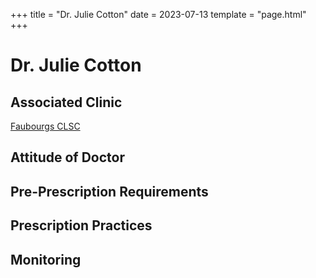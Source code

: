 +++
title = "Dr. Julie Cotton"
date = 2023-07-13
template = "page.html"
+++

# Dr. Julie Cotton
## Associated Clinic
[Faubourgs CLSC](...\clinics\faubourgs.md)
## Attitude of Doctor
## Pre-Prescription Requirements
## Prescription Practices
## Monitoring
